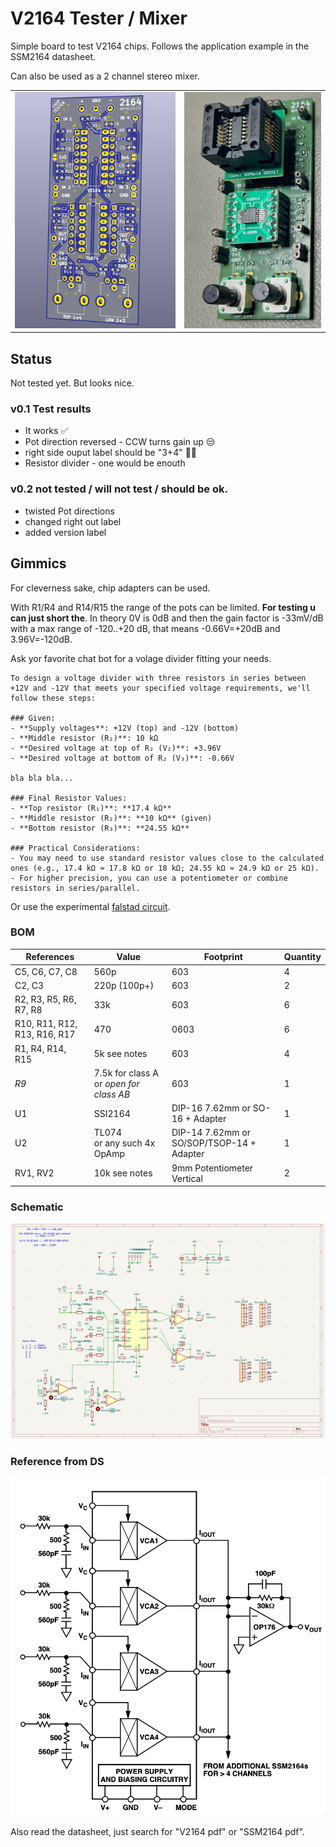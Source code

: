 # V2164 Tester / Mixer

Simple board to test V2164 chips. Follows the application example in the SSM2164 datasheet.

Can also be used as a 2 channel stereo mixer.

| | |
|---|---|
| ![](./images/Screenshot%202025-07-10%20at%2016.52.10.png) | ![](./images/IMG_2063.jpg) |



## Status

Not tested yet. But looks nice.

### v0.1 Test results

* It works ✅
* Pot direction reversed - CCW turns gain up 😒
* right side ouput label should be "3+4" 🤷‍♂️
* Resistor divider - one would be enouth

### v0.2 not tested / will not test / should be ok.

* twisted Pot directions
* changed right out label
* added version label

## Gimmics

For cleverness sake, chip adapters can be used.

With R1/R4 and R14/R15 the range of the pots can be limited.  **For testing u can just short the**.
In theory 0V is 0dB and then the gain factor is -33mV/dB with a max range of -120..+20 dB, that means -0.66V=+20dB and 3.96V=-120dB.

Ask yor favorite chat bot for a volage divider fitting your needs.

    To design a voltage divider with three resistors in series between +12V and -12V that meets your specified voltage requirements, we'll follow these steps:

    ### Given:
    - **Supply voltages**: +12V (top) and -12V (bottom)
    - **Middle resistor (R₂)**: 10 kΩ
    - **Desired voltage at top of R₂ (V₂)**: +3.96V
    - **Desired voltage at bottom of R₂ (V₃)**: -0.66V

    bla bla bla...

    ### Final Resistor Values:
    - **Top resistor (R₁)**: **17.4 kΩ**
    - **Middle resistor (R₂)**: **10 kΩ** (given)
    - **Bottom resistor (R₃)**: **24.55 kΩ**

    ### Practical Considerations:
    - You may need to use standard resistor values close to the calculated ones (e.g., 17.4 kΩ ≈ 17.8 kΩ or 18 kΩ; 24.55 kΩ ≈ 24.9 kΩ or 25 kΩ). 
    - For higher precision, you can use a potentiometer or combine resistors in series/parallel.

Or use the experimental [falstad circuit](https://www.falstad.com/circuit/circuitjs.html?ctz=CQAgjCAMB0l3BWcMBMcUHYMGZIA4UA2ATmIxAUgpABZsKBTAWjDACgA3WvEPKmnmGIooomlTAiq06Ak7dwwhdjSj+EqWtlsATiBQJCvKgaNgaNUWni79h-eLtGV05DYDuTkC-AXvqyDZPU2NfSz4oIIUhEXNLGMiABzDQuMURelcweBy2ZLSEtJ9M0WycuCii1QF-aUq-CJqIwOS6WKU270hLEolyirAMSxCi7ocJNzgoWRAAJQYAZwBLBYAXAEMAOwBjBjYAcxAWMyVj8bUD2hUuy07sBE1AzzOEmoSnm-Sr9qk87wfzvcMgDepNcq1iGY-DRIV5QWVylEYVDhvY0h8gecQihHBiQQC7mMPoTbrCQoEgA).

### BOM

| References | Value | Footprint | Quantity |
|---|---|---|---|
| C5, C6, C7, C8               | 560p | 603 | 4 |
| C2, C3                       | 220p (100p+) | 603 | 2 |
| R2, R3, R5, R6, R7, R8 | 33k | 603 | 6 |
| R10, R11, R12, R13, R16, R17 | 470 | 0603 | 6 |
| R1, R4, R14, R15             | 5k see notes | 603 | 4 |
| *R9*                         | 7.5k for class A or *open for class AB* | 603 | 1 |
| U1                           | SSI2164 | DIP-16 7.62mm or SO-16 + Adapter | 1 |
| U2                           | TL074 <br> or any such 4x OpAmp | DIP-14 7.62mm or SO/SOP/TSOP-14 + Adapter | 1 |
| RV1, RV2                     | 10k see notes | 9mm Potentiometer Vertical | 2 |


### Schematic

![](./images/Screenshot%202025-07-10%20at%2016.51.17.png)

### Reference from DS

![](./images/Screenshot%202025-07-10%20at%2016.49.57.png)

Also read the datasheet, just search for "V2164 pdf" or "SSM2164 pdf".